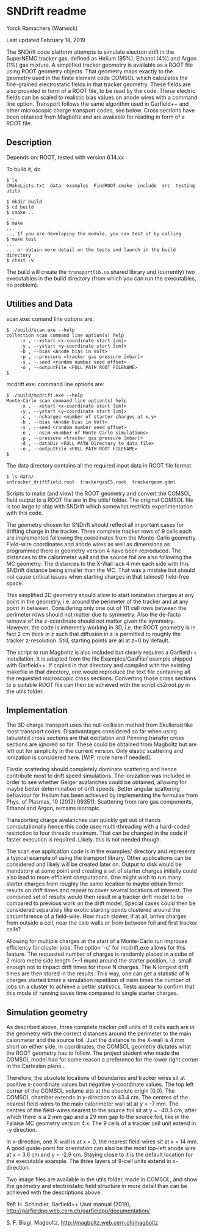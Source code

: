 # SNDrift readme


Yorck Ramachers (Warwick)

Last updated February 18, 2019

The SNDrift code platform attempts to simulate electron drift in the
SuperNEMO tracker gas, defined as Helium (95%), Ethanol (4%) and
Argon (1%) gas mixture. A simplified tracker geometry is available
as a ROOT file using ROOT geometry objects. That geometry maps 
exactly to the geometry used in the finite element code COMSOL
which calculates the fine-grained electrostatic fields in that
tracker geometry. These fields are also provided in form of a 
ROOT file, to be read by the code. These electric fields
can be scaled to realistic bias values on anode wires with
a command line option.
Transport follows the same algorithm used in Garfield++ and other
microscopic charge transport codes, see below. Cross sections 
have been obtained from Magboltz and are available for reading
in form of a ROOT file.

## Description

Depends on: ROOT, tested with version 6.14.xx

To build it, do

``` console
$ ls
CMakeLists.txt  data  examples  FindROOT.cmake  include  src  testing  utils

$ mkdir build
$ cd build
$ cmake ..
...
$ make
...
... If you are developing the module, you can test it by calling
$ make test
...
... or obtain more detail on the tests and launch in the build directory
$ ctest -V
```

The build will create the `transportlib.so` shared library and (currently)
two executables in the build directory (from which you can run
the executables, no problem).

## Utilities and Data

scan.exe: comand line options are:

``` console
$ ./build/scan.exe --help
collection scan command line option(s) help
	 -x , --xstart <x-coordinate start [cm]>
	 -y , --ystart <y-coordinate start [cm]>
	 -b , --bias <Anode bias in Volt>
	 -p , --pressure <tracker gas pressure [mbar]>
	 -s , --seed <random number seed offset>
	 -o , --outputFile <FULL PATH ROOT FILENAME>
$
```

mcdrift.exe: command line options are:

``` console
$ ./build/mcdrift.exe --help
Monte-Carlo scan command line option(s) help
	 -x , --xstart <x-coordinate start [cm]>
	 -y , --ystart <y-coordinate start [cm]>
	 -c , --ncharges <number of starter charges at x,y>
	 -b , --bias <Anode bias in Volt>
	 -s , --seed <random number seed offset>
	 -n , --nsim <number of Monte Carlo simulations>
	 -p , --pressure <tracker gas pressure [mbar]>
	 -d , --dataDir <FULL PATH Directory to data file>
	 -o , --outputFile <FULL PATH ROOT FILENAME>
$
```

The data directory contains all the required input data in ROOT file
format. 

``` console
$ ls data/
sntracker_driftField.root  trackergasCS.root  trackergeom.gdml
```

Scripts to make (and view) the ROOT geometry and convert the COMSOL 
field output to a ROOT file are in the utils/ folder. The original 
COMSOL file is too large to ship with SNDrift which somewhat restricts
experimentation with this code.

The geometry chosen for SNDrift should reflect all important cases 
for drifting charge in the tracker. Three complete tracker rows of 
9 cells each are implemented following the coordinates from the 
Monte-Carlo geometry. Field-wire coordinates and anode wires as well
as dimensions as programmed there in geometry version 4 have been 
reproduced. The distances to the calorimeter wall and the source 
foil are also following the MC geometry. The distances to the 
X-Wall lack 4 mm each side with this SNDrift distance being smaller
than the MC. That was a mistake but should not cause critical issues
when starting charges in that (almost) field-free space.

This simplified 2D geometry should allow to start ionization charges at 
any point in the geometry, i.e. around the perimeter of the tracker
and at any point in between. Considering only one out of 111 cell 
rows between the perimeter rows should not matter due to symmetry. Also
the de-facto removal of the z-ccordinate should not matter given the 
symmetry. However, the code is inherently working in 3D, i.e. the ROOT
geometry is in fact 2 cm thick in z such that diffusion in z is 
permitted to roughly the tracker z-resolution. Still, starting points
are all at z=0 by default.

The script to run Magboltz is also included but clearly requires a 
Garfield++ installation. It is adapted from the file Examples/GasFile/ 
example shipped with Garfield++. If copied in that directory and 
compiled with the existing makefile in that directory, one would 
reproduce the text file containing all the requested microscopic cross 
sections. Converting those cross sections to a suitable ROOT file 
can then be achieved with the script cs2root.py in the utils folder.

## Implementation

The 3D charge transport uses the null collision method from Skullerud
like most transport codes. Disadvantages considered so far 
when using tabulated cross sections are that excitation and Penning 
transfer cross sections are ignored so far.
These could be obtained from Magboltz but are left out for simplicity
in the current version. Only elastic scattering and ionization is 
considered here. [WIP: more here if needed].

Elastic scattering should completely dominate scattering and hence 
contribute most to drift speed simulations. The ionization was included
in order to see whether Geiger avalanches could be obtained, allowing
for maybe better determination of drift speeds. Better angular 
scattering behaviour for Helium has been achieved by implementing
the formulae from Phys. of Plasmas, 19 (2012) 093511. Scattering 
from rare gas components, Ethanol and Argon, remains isotropic.

Transporting charge avalanches can quickly get out of hands 
computationally hence this code uses multi-threading with a 
hard-coded restriction to four threads maximum. That can be 
changed in the code if faster execution is required. Likely, this is 
not needed though.

The scan.exe application code is in the examples/ directory and represents 
a typical example of using the transport library. Other applications can be 
considered and likely will be created later on. Output to disk would 
be mandatory at some point and creating a set of starter charges 
initially could also lead to more efficient computations. One might wish 
to run many starter charges from roughly the same location to maybe obtain 
firmer results on drift times and repeat to cover several locations of
interest. The combined set of results would then result in a tracker 
drift model to be compared to previous work on the drift model. Special
cases could then be considered separately like exotic starting points
clustered around the circumference of a field-wire. How much slower, if 
at all, arrive charges from outside a cell, near the calo walls or from 
between foil and first tracker cells?

Allowing for multiple charges at the start of a Monte-Carlo run improves 
efficiency for cluster jobs. The option '-c' for mcdrift.exe allows for 
this feature. The requested number of charges is randomly placed in a cube 
of 2 micro metre side length (+-1 mum) around the starter position, i.e. 
small enough not to impact drift times for those N charges. The N longest 
drift times are then stored in the results. This way, one can get a statistic 
of N charges started times a simulation repetition of nsim times the number 
of jobs on a cluster to achieve a better statistics. Tests appear to 
confirm that this mode of running saves time compared to single 
starter charges.

## Simulation geometry

As described above, three complete tracker cell units of 9 cells each 
are in the geometry with the correct distances around the perimeter to 
the main calorimeter and the source foil. Just the distance to the X-wall 
is 4 mm short on either side. In coordinates, the COMSOL geometry dictates 
what the ROOT geometry has to follow. The project student who made the 
COMSOL model had for some reason a preference for the lower right corner 
in the Cartesian plane...

Therefore, the absolute locations of boundaries and tracker wires sit at 
positive x-coordinate values but negative y-coordinate values. The top left 
corner of the COMSOL volume sits at the absolute origin (0,0). The COMSOL 
chamber extends in y-direction to 43.4 cm. The centres of the nearest 
field-wires to the main calorimeter wall sit at y = -7 mm. The centres of 
the field-wires nearest to the source foil sit at y = -40.3 cm, after which 
there is a 2 mm gap and a 29 mm gap to the source foil, like in the Falaise 
MC geometry version 4.x. The 9 cells of a tracker cell unit 
extend in -y direction. 

In x-direction, one X-wall is at x = 0, the nearest field-wires sit at x = 14 mm. 
A good guide-point for orientation can also be the most top-left anode wire 
at x = 3.6 cm and y = -2.9 cm. Staying close to it is the default location for 
the executable example. The three layers of 9-cell units extend in x-direction.

Two image files are available in the utils folder, made in COMSOL, and show the 
geometry and electrostatic field structure in more detail than can be achieved
with the descriptions above.

Ref: H. Schindler, Garfield++ User manual (2019), http://garfieldpp.web.cern.ch/garfieldpp/documentation/

S. F. Biagi, Magboltz, http://magboltz.web.cern.ch/magboltz

